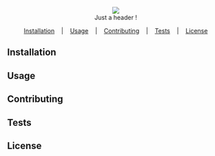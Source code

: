 <p align=center>

  <img src="https://static.djangoproject.com/img/icon-touch.e4872c4da341.png"/>

  <br>
  <span>Just a header !<a href="https://static.djangoproject.com/img/icon-touch.e4872c4da341.png"></span>
  <br>

<p align="center">
  <a href="#installation">Installation</a>
  &nbsp;&nbsp;&nbsp;|&nbsp;&nbsp;&nbsp;
  <a href="#usage">Usage</a>
  &nbsp;&nbsp;&nbsp;|&nbsp;&nbsp;&nbsp;
  <a href="#contributing">Contributing</a>
  &nbsp;&nbsp;&nbsp;|&nbsp;&nbsp;&nbsp;
  <a href="#tests">Tests</a>
  &nbsp;&nbsp;&nbsp;|&nbsp;&nbsp;&nbsp;
  <a href="#license">License</a>
</p>

## Installation

## Usage

## Contributing

## Tests

## License
